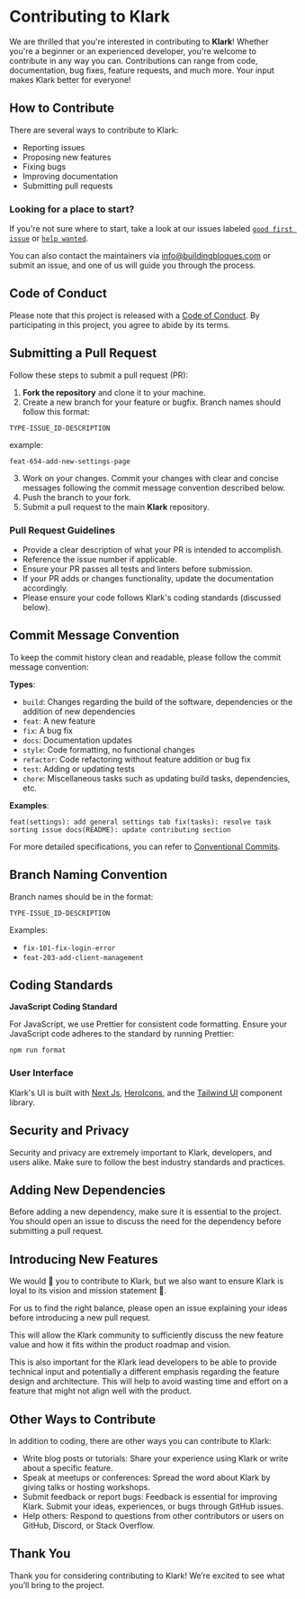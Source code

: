 # Contributing to Klark

We are thrilled that you're interested in contributing to **Klark**! Whether you're a beginner or an experienced developer, you're welcome to contribute in any way you can. Contributions can range from code, documentation, bug fixes, feature requests, and much more. Your input makes Klark better for everyone!

## How to Contribute

There are several ways to contribute to Klark:

- Reporting issues
- Proposing new features
- Fixing bugs
- Improving documentation
- Submitting pull requests

### Looking for a place to start?

If you're not sure where to start, take a look at our issues labeled [`good first issue`](https://github.com/Klark/Klark/labels/good%20first%20issue) or [`help wanted`](https://github.com/Klark/Klark/labels/help%20wanted).

You can also contact the maintainers via [info@buildingbloques.com](mailto:info@buildingbloques.com) or submit an issue, and one of us will guide you through the process.

## Code of Conduct

Please note that this project is released with a [Code of Conduct](https://github.com/Klark/.github/blob/main/CODE_OF_CONDUCT.md). By participating in this project, you agree to abide by its terms.

## Submitting a Pull Request

Follow these steps to submit a pull request (PR):

1. **Fork the repository** and clone it to your machine.
2. Create a new branch for your feature or bugfix. Branch names should follow this format:

`TYPE-ISSUE_ID-DESCRIPTION`

example:

```
feat-654-add-new-settings-page
```

3. Work on your changes. Commit your changes with clear and concise messages following the commit message convention described below.
4. Push the branch to your fork.
5. Submit a pull request to the main **Klark** repository.

### Pull Request Guidelines

- Provide a clear description of what your PR is intended to accomplish.
- Reference the issue number if applicable.
- Ensure your PR passes all tests and linters before submission.
- If your PR adds or changes functionality, update the documentation accordingly.
- Please ensure your code follows Klark's coding standards (discussed below).

## Commit Message Convention

To keep the commit history clean and readable, please follow the commit message convention:


**Types**:
- `build`: Changes regarding the build of the software, dependencies or the addition of new dependencies
- `feat`: A new feature
- `fix`: A bug fix
- `docs`: Documentation updates
- `style`: Code formatting, no functional changes
- `refactor`: Code refactoring without feature addition or bug fix
- `test`: Adding or updating tests
- `chore`: Miscellaneous tasks such as updating build tasks, dependencies, etc.

**Examples**:


```
feat(settings): add general settings tab fix(tasks): resolve task sorting issue docs(README): update contributing section
```

For more detailed specifications, you can refer to [Conventional Commits](https://www.conventionalcommits.org/).

## Branch Naming Convention

Branch names should be in the format:

`TYPE-ISSUE_ID-DESCRIPTION`

Examples:

- `fix-101-fix-login-error`
- `feat-203-add-client-management`

## Coding Standards

**JavaScript Coding Standard**

For JavaScript, we use Prettier for consistent code formatting. Ensure your JavaScript code adheres to the standard by running Prettier:

```
npm run format
```

### User Interface

Klark's UI is built with [Next Js](https://nextjs.org/), [HeroIcons](https://heroicons.com/), and the [Tailwind UI](https://tailwindui.com/) component library.


## Security and Privacy

Security and privacy are extremely important to Klark, developers, and users alike. Make sure to follow the best industry standards and practices.

## Adding New Dependencies
Before adding a new dependency, make sure it is essential to the project. You should open an issue to discuss the need for the dependency before submitting a pull request.

## Introducing New Features

We would 💖 you to contribute to Klark, but we also want to ensure Klark is loyal to its vision and mission statement 🙏.

For us to find the right balance, please open an issue explaining your ideas before introducing a new pull request.

This will allow the Klark community to sufficiently discuss the new feature value and how it fits within the product roadmap and vision.

This is also important for the Klark lead developers to be able to provide technical input and potentially a different emphasis regarding the feature design and architecture. This will help to avoid wasting time and effort on a feature that might not align well with the product.

## Other Ways to Contribute

In addition to coding, there are other ways you can contribute to Klark:

- Write blog posts or tutorials: Share your experience using Klark or write about a specific feature.
- Speak at meetups or conferences: Spread the word about Klark by giving talks or hosting workshops.
- Submit feedback or report bugs: Feedback is essential for improving Klark. Submit your ideas, experiences, or bugs through GitHub issues.
- Help others: Respond to questions from other contributors or users on GitHub, Discord, or Stack Overflow.

## Thank You

Thank you for considering contributing to Klark! We’re excited to see what you’ll bring to the project.
